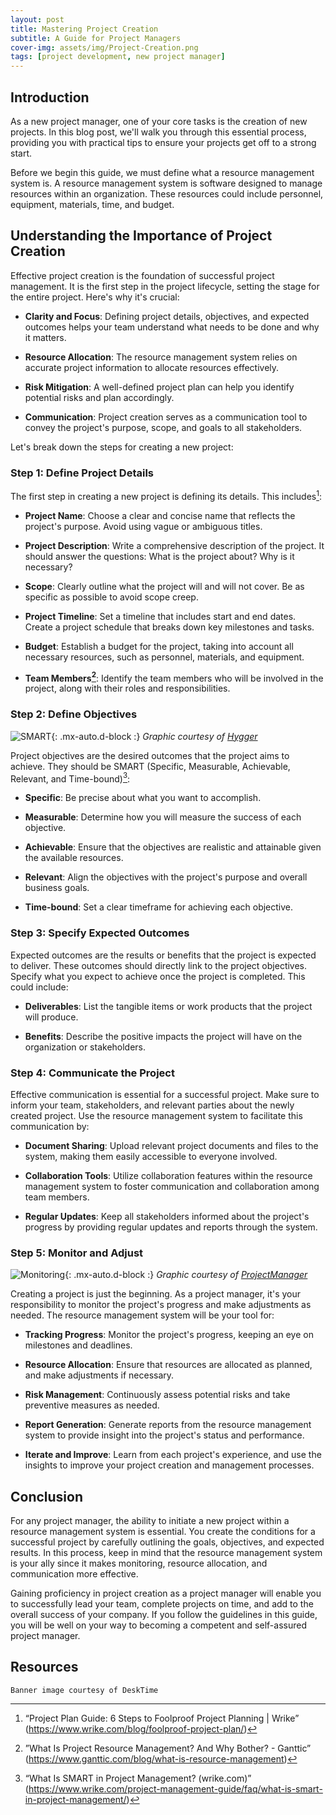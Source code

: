 ```yaml
---
layout: post
title: Mastering Project Creation
subtitle: A Guide for Project Managers
cover-img: assets/img/Project-Creation.png
tags: [project development, new project manager]
---
```


## Introduction
As a new project manager, one of your core tasks is the creation of new projects. In this blog post, we'll walk you through this essential process, providing you with practical tips to ensure your projects get off to a strong start.

Before we begin this guide, we must define what a resource management system is. A resource management system is software designed to manage resources within an organization. These resources could include personnel, equipment, materials, time, and budget.

## Understanding the Importance of Project Creation

Effective project creation is the foundation of successful project management. It is the first step in the project lifecycle, setting the stage for the entire project. Here's why it's crucial:

- **Clarity and Focus**: Defining project details, objectives, and expected outcomes helps your team understand what needs to be done and why it matters.

- **Resource Allocation**: The resource management system relies on accurate project information to allocate resources effectively.

- **Risk Mitigation**: A well-defined project plan can help you identify potential risks and plan accordingly.

- **Communication**: Project creation serves as a communication tool to convey the project's purpose, scope, and goals to all stakeholders.

Let's break down the steps for creating a new project:

### Step 1: Define Project Details

The first step in creating a new project is defining its details. This includes[^1]:

- **Project Name**: Choose a clear and concise name that reflects the project's purpose. Avoid using vague or ambiguous titles.

- **Project Description**: Write a comprehensive description of the project. It should answer the questions: What is the project about? Why is it necessary?

- **Scope**: Clearly outline what the project will and will not cover. Be as specific as possible to avoid scope creep.

- **Project Timeline**: Set a timeline that includes start and end dates. Create a project schedule that breaks down key milestones and tasks.

- **Budget**: Establish a budget for the project, taking into account all necessary resources, such as personnel, materials, and equipment.

- **Team Members[^2]**: Identify the team members who will be involved in the project, along with their roles and responsibilities.

### Step 2: Define Objectives

![SMART](/agile-blog/assets/img/SMART.jpg){: .mx-auto.d-block :}
*Graphic courtesy of [Hygger](https://hygger.io/blog/formulate-apply-smart-goals-objectives/)*

Project objectives are the desired outcomes that the project aims to achieve. They should be SMART (Specific, Measurable, Achievable, Relevant, and Time-bound)[^3]:

- **Specific**: Be precise about what you want to accomplish.

- **Measurable**: Determine how you will measure the success of each objective.

- **Achievable**: Ensure that the objectives are realistic and attainable given the available resources.

- **Relevant**: Align the objectives with the project's purpose and overall business goals.

- **Time-bound**: Set a clear timeframe for achieving each objective.

### Step 3: Specify Expected Outcomes

Expected outcomes are the results or benefits that the project is expected to deliver. These outcomes should directly link to the project objectives. Specify what you expect to achieve once the project is completed. This could include:

- **Deliverables**: List the tangible items or work products that the project will produce.

- **Benefits**: Describe the positive impacts the project will have on the organization or stakeholders.

### Step 4: Communicate the Project

Effective communication is essential for a successful project. Make sure to inform your team, stakeholders, and relevant parties about the newly created project. Use the resource management system to facilitate this communication by:

- **Document Sharing**: Upload relevant project documents and files to the system, making them easily accessible to everyone involved.

- **Collaboration Tools**: Utilize collaboration features within the resource management system to foster communication and collaboration among team members.

- **Regular Updates**: Keep all stakeholders informed about the project's progress by providing regular updates and reports through the system.

### Step 5: Monitor and Adjust

![Monitoring](/agile-blog/assets/img/Monitoring.jpg){: .mx-auto.d-block :}
*Graphic courtesy of [ProjectManager](https://www.projectmanager.com/blog/project-monitoring-and-control)*

Creating a project is just the beginning. As a project manager, it's your responsibility to monitor the project's progress and make adjustments as needed. The resource management system will be your tool for:

- **Tracking Progress**: Monitor the project's progress, keeping an eye on milestones and deadlines.

- **Resource Allocation**: Ensure that resources are allocated as planned, and make adjustments if necessary.

- **Risk Management**: Continuously assess potential risks and take preventive measures as needed.

- **Report Generation**: Generate reports from the resource management system to provide insight into the project's status and performance.

- **Iterate and Improve**: Learn from each project's experience, and use the insights to improve your project creation and management processes.

## Conclusion

For any project manager, the ability to initiate a new project within a resource management system is essential. You create the conditions for a successful project by carefully outlining the goals, objectives, and expected results. In this process, keep in mind that the resource management system is your ally since it makes monitoring, resource allocation, and communication more effective.

Gaining proficiency in project creation as a project manager will enable you to successfully lead your team, complete projects on time, and add to the overall success of your company. If you follow the guidelines in this guide, you will be well on your way to becoming a competent and self-assured project manager.

## Resources

[^1]: “Project Plan Guide: 6 Steps to Foolproof Project Planning | Wrike” (https://www.wrike.com/blog/foolproof-project-plan/)
[^2]: ”What Is Project Resource Management? And Why Bother? - Ganttic” (https://www.ganttic.com/blog/what-is-resource-management)
[^3]: “What Is SMART in Project Management? (wrike.com)” (https://www.wrike.com/project-management-guide/faq/what-is-smart-in-project-management/)

~~~
Banner image courtesy of DeskTime
~~~
